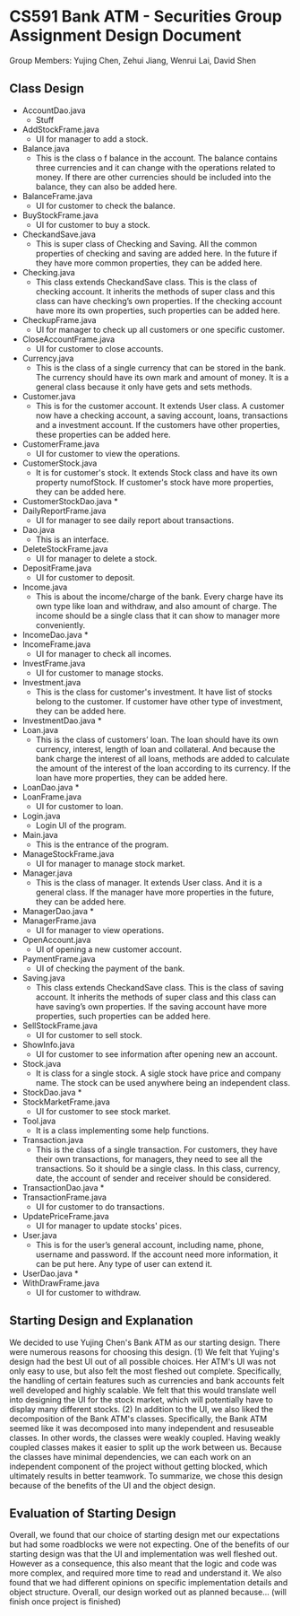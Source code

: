 # CS591 Bank ATM - Securities Group Assignment Design Document
Group Members: Yujing Chen, Zehui Jiang, Wenrui Lai, David Shen

## Class Design
* AccountDao.java
    * Stuff
* AddStockFrame.java
    * UI for manager to add a stock.
* Balance.java
    * This is the class o f balance in the account. The balance contains three currencies and it can change with the operations related to money. If there are other currencies should be included into the balance, they can also be added here.
* BalanceFrame.java
    * UI for customer to check the balance.
* BuyStockFrame.java
    * UI for customer to buy a stock.
* CheckandSave.java
    * This is super class of Checking and Saving. All the common properties of checking and saving are added here. In the future if they have more common properties, they can be added here.
* Checking.java
    * This class extends CheckandSave class. This is the class of checking account. It inherits the methods of super class and this class can have checking’s own properties. If the checking account have more its own properties, such properties can be added here.
* CheckupFrame.java
    * UI for manager to check up all customers or one specific customer.
* CloseAccountFrame.java
    * UI for customer to close accounts.
* Currency.java
    * This is the class of a single currency that can be stored in the bank. The currency should have its own mark and amount of money. It is a general class because it only have gets and sets methods.
* Customer.java
    * This is for the customer account. It extends User class. A customer now have a checking account, a saving account, loans, transactions and a investment account. If the customers have other properties, these properties can be added here.
* CustomerFrame.java
    * UI for customer to view the operations.
* CustomerStock.java
    * It is for customer's stock. It extends Stock class and have its own property numofStock. If customer's stock have more properties, they can be added here.
* CustomerStockDao.java
    * 
* DailyReportFrame.java
    * UI for manager to see daily report about transactions.
* Dao.java
    * This is an interface.
* DeleteStockFrame.java
    * UI for manager to delete a stock.
* DepositFrame.java
    * UI for customer to deposit.
* Income.java
    * This is about the income/charge of the bank. Every charge have its own type like loan and withdraw, and also amount of charge. The income should be a single class that it can show to manager more conveniently.
* IncomeDao.java
    * 
* IncomeFrame.java
    * UI for manager to check all incomes.
* InvestFrame.java
    * UI for customer to manage stocks.
* Investment.java
    * This is the class for customer's investment. It have list of stocks belong to the customer. If customer have other type of investment, they can be added here.
* InvestmentDao.java
    * 
* Loan.java
    * This is the class of customers’ loan. The loan should have its own currency, interest, length of loan and collateral. And because the bank charge the interest of all loans, methods are added to calculate the amount of the interest of the loan according to its currency. If the loan have more properties, they can be added here.
* LoanDao.java
    * 
* LoanFrame.java
    * UI for customer to loan.
* Login.java
    * Login UI of the program.
* Main.java
    * This is the entrance of the program.
* ManageStockFrame.java
    * UI for manager to manage stock market.
* Manager.java
    * This is the class of manager. It extends User class. And it is a general class. If the manager have more properties in the future, they can be added here.
* ManagerDao.java
    * 
* ManagerFrame.java
    * UI for manager to view operations.
* OpenAccount.java
    * UI of opening a new customer account.
* PaymentFrame.java
    * UI of checking the payment of the bank.
* Saving.java
    * This class extends CheckandSave class. This is the class of saving account. It inherits the methods of super class and this class can have saving’s own properties. If the saving account have more properties, such properties can be added here.
* SellStockFrame.java
    * UI for customer to sell stock.
* ShowInfo.java
    * UI for customer to see information after opening new an account.
* Stock.java
    * It is class for a single stock. A sigle stock have price and company name. The stock can be used anywhere being an independent class.
* StockDao.java
    * 
* StockMarketFrame.java
    * UI for customer to see stock market.
* Tool.java
    * It is a class implementing some help functions.
* Transaction.java
    * This is the class of a single transaction.  For customers, they have their own transactions, for managers, they need to see all the transactions. So it should be a single class. In this class, currency, date, the account of sender and receiver should be considered.
* TransactionDao.java
    * 
* TransactionFrame.java
    * UI for customer to do transactions.
* UpdatePriceFrame.java
    * UI for manager to update stocks' pices.
* User.java
    * This is for the user’s general account, including name, phone, username and password. If the account need more information, it can be put here. Any type of user can extend it.
* UserDao.java
    * 
* WithDrawFrame.java
    * UI for customer to withdraw.

## Starting Design and Explanation
We decided to use Yujing Chen's Bank ATM as our starting design. There were numerous reasons for choosing this design. 
(1) We felt that Yujing's design had the best UI out of all possible choices. Her ATM's UI was not only easy to use, but also felt the most fleshed out complete. Specifically, the handling of certain features such as currencies and bank accounts felt well developed and highly scalable. We felt that this would translate well into designing the UI for the stock market, which will potentially have to display many different stocks. 
(2) In addition to the UI, we also liked the decomposition of the Bank ATM's classes. Specifically, the Bank ATM seemed like it was decomposed into many independent and resuseable classes. In other words, the classes were weakly coupled. Having weakly coupled classes makes it easier to split up the work between us. Because the classes have minimal dependencies, we can each work on an independent component of the project without getting blocked, which ultimately results in better teamwork. 
To summarize, we chose this design because of the benefits of the UI and the object design. 

## Evaluation of Starting Design
Overall, we found that our choice of starting design met our expectations but had some roadblocks we were not expecting. One of the benefits of our starting design was that the UI and implementation was well fleshed out. However as a consequence, this also meant that the logic and code was more complex, and required more time to read and understand it. We also found that we had different opinions on specific implementation details and object structure. Overall, our design worked out as planned because... (will finish once project is finished)

